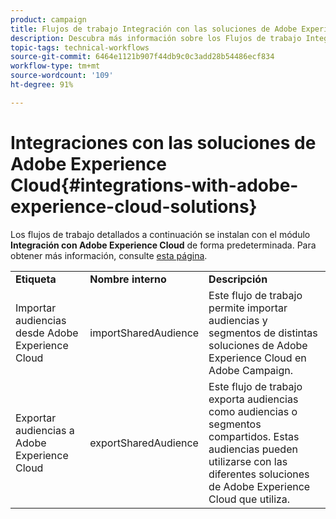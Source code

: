 ```yaml
---
product: campaign
title: Flujos de trabajo Integración con las soluciones de Adobe Experience Cloud
description: Descubra más información sobre los Flujos de trabajo Integración con las soluciones de Adobe Experience Cloud
topic-tags: technical-workflows
source-git-commit: 6464e1121b907f44db9c0c3add28b54486ecf834
workflow-type: tm+mt
source-wordcount: '109'
ht-degree: 91%

---
```



# Integraciones con las soluciones de Adobe Experience Cloud{#integrations-with-adobe-experience-cloud-solutions}

Los flujos de trabajo detallados a continuación se instalan con el módulo **Integración con Adobe Experience Cloud** de forma predeterminada. Para obtener más información, consulte [esta página](../../v8/connect/integration.md).

<table> 
 <tbody> 
  <tr> 
   <td> <strong>Etiqueta</strong><br /> </td> 
   <td> <strong>Nombre interno</strong><br /> </td> 
   <td> <strong>Descripción</strong><br /> </td> 
  </tr> 
  <tr> 
   <td> <span class="uicontrol">Importar audiencias desde Adobe Experience Cloud</span> <br /> </td> 
   <td> <span class="uicontrol">importSharedAudience</span> <br /> </td> 
   <td> Este flujo de trabajo permite importar audiencias y segmentos de distintas soluciones de Adobe Experience Cloud en Adobe Campaign.<br /> </td> 
  </tr> 
  <tr> 
   <td> <span class="uicontrol">Exportar audiencias a Adobe Experience Cloud</span> <br /> </td> 
   <td> <span class="uicontrol">exportSharedAudience</span> <br /> </td> 
   <td> Este flujo de trabajo exporta audiencias como audiencias o segmentos compartidos. Estas audiencias pueden utilizarse con las diferentes soluciones de Adobe Experience Cloud que utiliza.<br /> </td> 
  </tr> 
 </tbody> 
</table>

